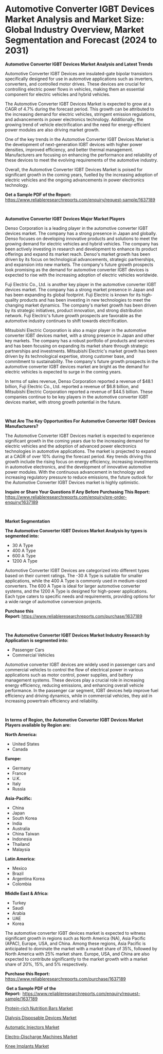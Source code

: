 <p><h1>Automotive Converter IGBT Devices Market Analysis and Market Size: Global Industry Overview, Market Segmentation and Forecast (2024 to 2031)</h1></p><p><strong>Automotive Converter IGBT Devices Market Analysis and Latest Trends</strong></p>
<p><p>Automotive Converter IGBT Devices are insulated-gate bipolar transistors specifically designed for use in automotive applications such as inverters, converters, and controlled motor drives. These devices are crucial for controlling electric power flows in vehicles, making them an essential component for electric vehicles and hybrid vehicles.</p><p>The Automotive Converter IGBT Devices Market is expected to grow at a CAGR of 4.7% during the forecast period. This growth can be attributed to the increasing demand for electric vehicles, stringent emission regulations, and advancements in power electronics technology. Additionally, the growing trend of vehicle electrification and the need for energy-efficient power modules are also driving market growth.</p><p>One of the key trends in the Automotive Converter IGBT Devices Market is the development of next-generation IGBT devices with higher power densities, improved efficiency, and better thermal management. Manufacturers are focusing on enhancing the performance and reliability of these devices to meet the evolving requirements of the automotive industry.</p><p>Overall, the Automotive Converter IGBT Devices Market is poised for significant growth in the coming years, fuelled by the increasing adoption of electric vehicles and the ongoing advancements in power electronics technology.</p></p>
<p><strong>Get a Sample PDF of the Report:&nbsp;</strong> <a href="https://www.reliableresearchreports.com/enquiry/request-sample/1637189">https://www.reliableresearchreports.com/enquiry/request-sample/1637189</a></p>
<p>&nbsp;</p>
<p><strong>Automotive Converter IGBT Devices Major Market Players</strong></p>
<p><p>Denso Corporation is a leading player in the automotive converter IGBT devices market. The company has a strong presence in Japan and globally. Denso focuses on developing innovative products and solutions to meet the growing demand for electric vehicles and hybrid vehicles. The company has been actively investing in research and development to enhance its product offerings and expand its market reach. Denso's market growth has been driven by its focus on technological advancements, strategic partnerships, and expansion into new markets. The company's future growth prospects look promising as the demand for automotive converter IGBT devices is expected to rise with the increasing adoption of electric vehicles worldwide.</p><p>Fuji Electric Co., Ltd. is another key player in the automotive converter IGBT devices market. The company has a strong market presence in Japan and has been expanding its global footprint. Fuji Electric is known for its high-quality products and has been investing in new technologies to meet the changing market dynamics. The company's market growth has been driven by its strategic initiatives, product innovation, and strong distribution network. Fuji Electric's future growth prospects are favorable as the automotive industry continues to shift towards electrification.</p><p>Mitsubishi Electric Corporation is also a major player in the automotive converter IGBT devices market, with a strong presence in Japan and other key markets. The company has a robust portfolio of products and services and has been focusing on expanding its market share through strategic partnerships and investments. Mitsubishi Electric's market growth has been driven by its technological expertise, strong customer base, and commitment to sustainability. The company's future growth prospects in the automotive converter IGBT devices market are bright as the demand for electric vehicles is expected to surge in the coming years.</p><p>In terms of sales revenue, Denso Corporation reported a revenue of $48.1 billion, Fuji Electric Co., Ltd. reported a revenue of $6.8 billion, and Mitsubishi Electric Corporation reported a revenue of $44.5 billion. These companies continue to be key players in the automotive converter IGBT devices market, with strong growth potential in the future.</p></p>
<p>&nbsp;</p>
<p><strong>What Are The Key Opportunities For Automotive Converter IGBT Devices Manufacturers?</strong></p>
<p><p>The Automotive Converter IGBT Devices market is expected to experience significant growth in the coming years due to the increasing demand for electric vehicles and the adoption of advanced power electronics technologies in automotive applications. The market is projected to expand at a CAGR of over 10% during the forecast period. Key trends driving this growth include the rising focus on energy efficiency, increasing investments in automotive electronics, and the development of innovative automotive power modules. With the continuous advancement in technology and increasing regulatory pressure to reduce emissions, the future outlook for the Automotive Converter IGBT Devices market is highly optimistic.</p></p>
<p><strong>Inquire or Share Your Questions If Any Before Purchasing This Report:</strong> <a href="https://www.reliableresearchreports.com/enquiry/pre-order-enquiry/1637189">https://www.reliableresearchreports.com/enquiry/pre-order-enquiry/1637189</a></p>
<p>&nbsp;</p>
<p><strong>Market Segmentation</strong></p>
<p><strong>The Automotive Converter IGBT Devices Market Analysis by types is segmented into:</strong></p>
<p><ul><li>30 A Type</li><li>400 A Type</li><li>600 A Type</li><li>1200 A Type</li></ul></p>
<p><p>Automotive Converter IGBT Devices are categorized into different types based on their current ratings. The -30 A Type is suitable for smaller applications, while the 400 A Type is commonly used in medium-sized converters. The 600 A Type is ideal for larger automotive converter systems, and the 1200 A Type is designed for high-power applications. Each type caters to specific needs and requirements, providing options for a wide range of automotive conversion projects.</p></p>
<p><strong>Purchase this Report:&nbsp;</strong><a href="https://www.reliableresearchreports.com/purchase/1637189">https://www.reliableresearchreports.com/purchase/1637189</a></p>
<p>&nbsp;</p>
<p><strong>The Automotive Converter IGBT Devices Market Industry Research by Application is segmented into:</strong></p>
<p><ul><li>Passenger Cars</li><li>Commercial Vehicles</li></ul></p>
<p><p>Automotive converter IGBT devices are widely used in passenger cars and commercial vehicles to control the flow of electrical power in various applications such as motor control, power supplies, and battery management systems. These devices play a crucial role in increasing energy efficiency, reducing emissions, and enhancing overall vehicle performance. In the passenger car segment, IGBT devices help improve fuel efficiency and driving dynamics, while in commercial vehicles, they aid in increasing powertrain efficiency and reliability.</p></p>
<p>&nbsp;</p>
<p><strong>In terms of Region, the Automotive Converter IGBT Devices Market Players available by Region are:</strong></p>
<p>
    <p> <strong> North America: </strong>
        <ul>
            <li>United States</li>
            <li>Canada</li>
        </ul>
        </p> 
    <p> <strong> Europe: </strong>
        <ul>
            <li>Germany</li>
            <li>France</li>
            <li>U.K.</li>
            <li>Italy</li>
            <li>Russia</li>
        </ul>
        </p> 
    <p> <strong> Asia-Pacific: </strong>
        <ul>
            <li>China</li>
            <li>Japan</li>
            <li>South Korea</li>
            <li>India</li>
            <li>Australia</li>
            <li>China Taiwan</li>
            <li>Indonesia</li>
            <li>Thailand</li>
            <li>Malaysia</li>
        </ul>
        </p> 
    <p> <strong> Latin America: </strong>
        <ul>
            <li>Mexico</li>
            <li>Brazil</li>
            <li>Argentina Korea</li>
            <li>Colombia</li>
        </ul>
        </p> 
    <p> <strong> Middle East & Africa: </strong>
        <ul>
            <li>Turkey</li>
            <li>Saudi</li>
            <li>Arabia</li>
            <li>UAE</li>
            <li>Korea</li>
        </ul>
    </p>
    </p>
<p><p>The automotive converter IGBT devices market is expected to witness significant growth in regions such as North America (NA), Asia Pacific (APAC), Europe, USA, and China. Among these regions, Asia Pacific is anticipated to dominate the market with a market share of 35%, followed by North America with 25% market share. Europe, USA, and China are also expected to contribute significantly to the market growth with a market share of 20%, 15%, and 5% respectively.</p></p>
<p><strong>Purchase this Report: </strong><a href="https://www.reliableresearchreports.com/purchase/1637189">https://www.reliableresearchreports.com/purchase/1637189</a></p>
<p>&nbsp;<strong>Get a Sample PDF of the Report:&nbsp;&nbsp;</strong><a href="https://www.reliableresearchreports.com/enquiry/request-sample/1637189">https://www.reliableresearchreports.com/enquiry/request-sample/1637189</a></p>
<p><strong></strong></p>
<p><p><a href="https://github.com/PeterParrish5/Market-Research-Report-List-3/blob/main/protein-rich-nutrition-bars-market.md">Protein-rich Nutrition Bars Market</a></p><p><a href="https://medium.com/@dougschmidt1982/dialysis-disposable-devices-market-furnishes-information-on-market-share-market-trends-and-market-460498009236">Dialysis Disposable Devices Market</a></p><p><a href="https://medium.com/@dougschmidt1982/automatic-injectors-market-competitive-analysis-market-trends-and-forecast-to-2031-280ba56a60f7">Automatic Injectors Market</a></p><p><a href="https://github.com/Whitneyboyettebo9kiw7yr13/Market-Research-Report-List-1/blob/main/electro-discharge-machines-market.md">Electro-Discharge Machines Market</a></p><p><a href="https://medium.com/@dougschmidt1982/knee-implants-market-the-key-to-successful-business-strategy-forecast-till-2031-b4c9c6f45403">Knee Implants Market</a></p></p>